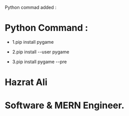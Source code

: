   Python commad added :

# Python Command : 

* 1.pip install pygame

* 2.pip install --user pygame

* 3.pip install pygame --pre

# Hazrat Ali  

# Software & MERN Engineer.



